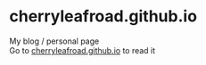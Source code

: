 # cherryleafroad.github.io

My blog / personal page  
Go to [cherryleafroad.github.io](https://cherryleafroad.github.io) to read it
